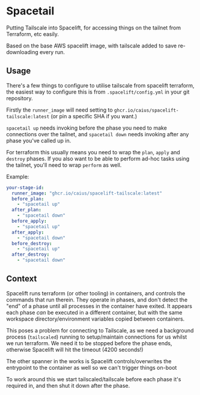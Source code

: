 # Spacetail

Putting Tailscale into Spacelift, for accessing things on the tailnet from Terraform, etc easily.

Based on the base AWS spacelift image, with tailscale added to save re-downloading every run.

## Usage

There's a few things to configure to utilise tailscale from spacelift terraform, the easiest way to configure this is from `.spacelift/config.yml` in your git repository.

Firstly the `runner_image` will need setting to `ghcr.io/caius/spacelift-tailscale:latest` (or pin a specific SHA if you want.)

`spacetail up` needs invoking before the phase you need to make connections over the tailnet, and `spacetail down` needs invoking after any phase you've called up in.

For terraform this usually means you need to wrap the `plan`, `apply` and `destroy` phases. If you also want to be able to perform ad-hoc tasks using the tailnet, you'll need to wrap `perform` as well.

Example:

```yaml
your-stage-id:
  runner_image: "ghcr.io/caius/spacelift-tailscale:latest"
  before_plan:
    - "spacetail up"
  after_plan:
    - "spacetail down"
  before_apply:
    - "spacetail up"
  after_apply:
    - "spacetail down"
  before_destroy:
    - "spacetail up"
  after_destroy:
    - "spacetail down"
```

## Context

Spacelift runs terraform (or other tooling) in containers, and controls the commands that run therein. They operate in phases, and don't detect the "end" of a phase until all processes in the container have exited. It appears each phase _can_ be executed in a different container, but with the same workspace directory/environment variables copied between containers.

This poses a problem for connecting to Tailscale, as we need a background process (`tailscaled`) running to setup/maintain connections for us whilst we run terraform. We need it to be stopped before the phase ends, otherwise Spacelift will hit the timeout (4200 seconds!)

The other spanner in the works is Spacelift controls/overwrites the entrypoint to the container as well so we can't trigger things on-boot

To work around this we start tailscaled/tailscale before each phase it's required in, and then shut it down after the phase.
